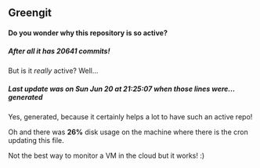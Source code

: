## Greengit

#### Do you wonder why this repository is so active?

##### After all it has 20641 commits!

But is it *really* active? Well...

##### Last update was on Sun Jun 20 at 21:25:07 when those lines were... generated

Yes, generated, because it certainly helps a lot to have such an active repo!

Oh and there was **26%** disk usage on the machine
where there is the cron updating this file.

Not the best way to monitor a VM in the cloud but it works! :)
